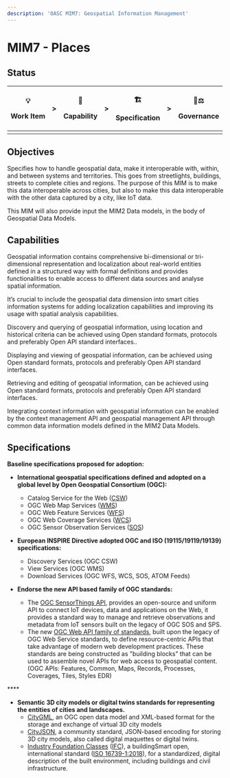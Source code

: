 ```yaml
---
description: 'OASC MIM7: Geospatial Information Management'
---
```


# MIM7 - Places

## Status <a id="MIM1:ContextInformationManagement-Goal"></a>

<table>
  <thead>
    <tr>
      <th style="text-align:center">
        <p>&#x1F4A1;</p>
        <p>Work Item</p>
      </th>
      <th style="text-align:center">&gt;</th>
      <th style="text-align:center">
        <p>&#x1F9E9;</p>
        <p>Capability</p>
      </th>
      <th style="text-align:center">&gt;</th>
      <th style="text-align:center">
        <p>&#x1F3D7;</p>
        <p>Specification</p>
      </th>
      <th style="text-align:center">&gt;</th>
      <th style="text-align:center">
        <p>&#x1F469;&#x2696;</p>
        <p>Governance</p>
      </th>
    </tr>
  </thead>
  <tbody>
    <tr>
      <td style="text-align:center"></td>
      <td style="text-align:center"></td>
      <td style="text-align:center"></td>
      <td style="text-align:center"></td>
      <td style="text-align:center"></td>
      <td style="text-align:center"></td>
      <td style="text-align:center"></td>
    </tr>
  </tbody>
</table>

## Objectives <a id="MIM1:ContextInformationManagement-Goal"></a>

Specifies how to handle geospatial data, make it interoperable with, within, and between systems and territories. This goes from streetlights, buildings, streets to complete cities and regions. The purpose of this MIM is to make this data interoperable across cities, but also to make this data interoperable with the other data captured by a city, like IoT data. 

This MIM will also provide input the MIM2 Data models, in the body of Geospatial Data Models.

## Capabilities

Geospatial information contains comprehensive bi-dimensional or tri-dimensional representation and localization about real-world entities defined in a structured way with formal definitions and provides functionalities to enable access to different data sources and analyse spatial information.

It’s crucial to include the geospatial data dimension into smart cities information systems for adding localization capabilities and improving its usage with spatial analysis capabilities.

Discovery and querying of geospatial information, using location and historical criteria can be achieved using Open standard formats, protocols and preferably Open API standard interfaces..

Displaying and viewing of geospatial information, can be achieved using Open standard formats, protocols and preferably Open API standard interfaces.

Retrieving and editing of geospatial information, can be achieved using Open standard formats, protocols and preferably Open API standard interfaces.

Integrating context information with geospatial information can be enabled by the context management API and geospatial management API through common data information models defined in the MIM2 Data Models.

## Specifications <a id="MIM3:EcosystemTransactionManagement-Recommendedspecifications"></a>

**Baseline specifications proposed for adoption:**

* **International geospatial specifications defined and adopted on a global level by Open Geospatial Consortium \(OGC\):**
  * Catalog Service for the Web \([CSW](https://www.ogc.org/standards/cat)\)
  * OGC Web Map Services \([WMS](https://www.ogc.org/standards/wms)\)
  * OGC Web Feature Services \([WFS](https://www.ogc.org/standards/wfs)\)
  * OGC Web Coverage Services \([WCS](https://www.ogc.org/standards/wcs)\)
  * OGC Sensor Observation Services \([SOS](https://www.ogc.org/standards/sos)\)



* **European INSPIRE Directive adopted OGC and ISO \(19115/19119/19139\) specifications:**
  * Discovery Services \(OGC CSW\)
  * View Services \(OGC WMS\)
  * Download Services \(OGC WFS, WCS, SOS, ATOM Feeds\)



* **Endorse the new API based family of OGC standards:**
  * The [OGC SensorThings API](https://www.ogc.org/standards/sensorthings), provides an open-source and uniform API to connect IoT devices, data and applications on the Web, it provides a standard way to manage and retrieve observations and metadata from IoT sensors built on the legacy of OGC SOS and SPS.
  * The new [OGC Web API family of standards](https://ogcapi.ogc.org/#standards), built upon the legacy of OGC Web Service standards, to define resource-centric APIs that take advantage of modern web development practices. These standards are being constructed as "building blocks" that can be used to assemble novel APIs for web access to geospatial content. \(OGC APIs: Features, Common, Maps, Records, Processes, Coverages, Tiles, Styles EDR\)

\*\*\*\*

* **Semantic 3D city models or digital twins standards for representing the entities of cities and landscapes.**
  * [CityGML](https://www.ogc.org/standards/citygml), an OGC open data model and XML-based format for the storage and exchange of virtual 3D city models
  * [CityJSON](https://www.cityjson.org/), a community standard, JSON-based encoding for storing 3D city models, also called digital maquettes or digital twins.
  *  [Industry Foundation Classes](https://technical.buildingsmart.org/standards/ifc) \([IFC](https://technical.buildingsmart.org/standards/ifc/ifc-formats/)\), a buildingSmart open, international standard \([ISO 16739-1:2018](https://www.iso.org/standard/70303.html)\), for a standardized, digital description of the built environment, including buildings and civil infrastructure.



